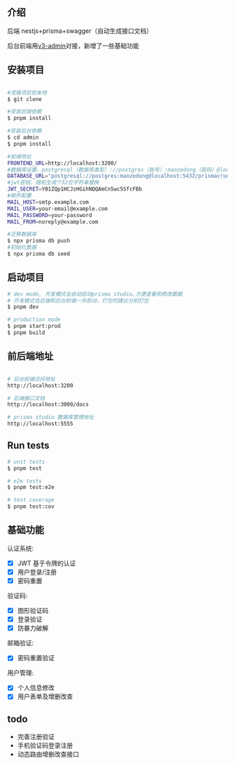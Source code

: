 ## 介绍

后端 nestjs+prisma+swagger（自动生成接口文档）

后台前端用[v3-admin](https://github.com/un-pany/v3-admin)对接，新增了一些基础功能

## 安装项目

```bash

#克隆项目到本地
$ git clone

#安装后端依赖
$ pnpm install

#安装后台依赖
$ cd admin
$ pnpm install

```

```bash
#前端地址
FRONTEND_URL=http://localhost:3200/ 
#数据库设置，postgresql（数据库类型）://postgres（账号）:maozedong（密码）@localhost（host）:5432（端口）/prismacrud（数据库名），如果使用mysql，需要对应调整schema和seed，还有实际业务中的部分数据类型
DATABASE_URL="postgresql://postgres:maozedong@localhost:5432/prismacrud?schema=public"
#jwt密钥，随机生成个32位字符串替换
JWT_SECRET=Y01ZQp1HCJzHGihNQQAmCn5wc5SfcFBb
#邮件配置
MAIL_HOST=smtp.example.com
MAIL_USER=your-email@example.com
MAIL_PASSWORD=your-password
MAIL_FROM=noreply@example.com
```

```bash
#迁移数据库
$ npx prisma db push
#初始化数据
$ npx prisma db seed
```

## 启动项目

```bash
# dev mode, 开发模式会自动启动prisma studio,方便查看和修改数据
# 开发模式会后端和后台前端一并启动，打包时建议分别打包
$ pnpm dev

# production mode
$ pnpm start:prod
$ pnpm build
```

## 前后端地址

```bash

# 后台前端访问地址
http://localhost:3200

# 后端接口文档
http://localhost:3000/docs

# prisma studio 数据库管理地址
http://localhost:5555


```

## Run tests

```bash
# unit tests
$ pnpm test

# e2e tests
$ pnpm test:e2e

# test coverage
$ pnpm test:cov
```

## 基础功能

认证系统:

- [x] JWT 基于令牌的认证
- [x] 用户登录/注册
- [x] 密码重置

验证码:

- [x] 图形验证码
- [x] 登录验证
- [x] 防暴力破解

邮箱验证:

- [x] 密码重置验证

用户管理:

- [x] 个人信息修改
- [x] 用户表单及增删改查

## todo

- 完善注册验证
- 手机验证码登录注册
- 动态路由增删改查接口

